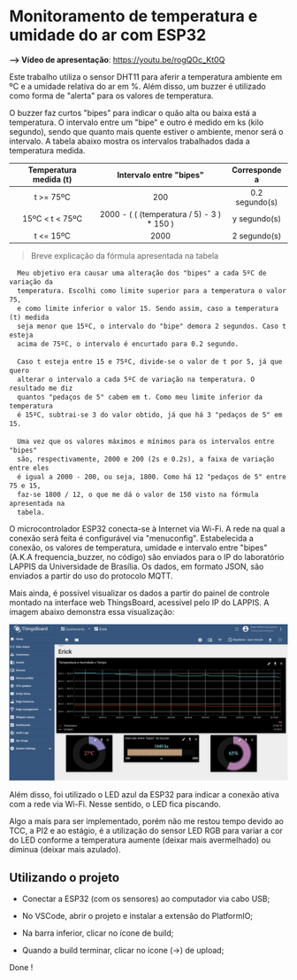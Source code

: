 # Monitoramento de temperatura e umidade do ar com ESP32

**--> Vídeo de apresentação**: https://youtu.be/rogQOc_Kt0Q

Este trabalho utiliza o sensor DHT11 para aferir a temperatura ambiente
em ºC e a umidade relativa do ar em %. Além disso, um buzzer é utilizado
como forma de "alerta" para os valores de temperatura.

O buzzer faz curtos "bipes" para indicar o quão alta ou baixa está a
temperatura. O intervalo entre um "bipe" e outro é medido em ks (kilo
segundo), sendo que quanto mais quente estiver o ambiente, menor será
o intervalo. A tabela abaixo mostra os intervalos trabalhados dada a
temperatura medida.

| Temperatura medida (t) |                                               Intervalo entre "bipes"                                              |  Corresponde a |
|:----------------------:|:------------------------------------------------------------------------------------------------------------------:|:--------------:|
| t >= 75ºC              | 200                                                                                                                | 0.2 segundo(s) |
| 15ºC < t < 75ºC        | 2000 - ( ( (temperatura / 5) - 3 ) * 150 )                                                                         | y segundo(s)   |
| t <= 15ºC              | 2000 | 2 segundo(s)   |


> Breve explicação da fórmula apresentada na tabela

      Meu objetivo era causar uma alteração dos "bipes" a cada 5ºC de variação da
      temperatura. Escolhi como limite superior para a temperatura o valor 75,
      e como limite inferior o valor 15. Sendo assim, caso a temperatura (t) medida
      seja menor que 15ºC, o intervalo do "bipe" demora 2 segundos. Caso t esteja
      acima de 75ºC, o intervalo é encurtado para 0.2 segundo.

      Caso t esteja entre 15 e 75ºC, divide-se o valor de t por 5, já que quero
      alterar o intervalo a cada 5ºC de variação na temperatura. O resultado me diz
      quantos "pedaços de 5" cabem em t. Como meu limite inferior da temperatura
      é 15ºC, subtrai-se 3 do valor obtido, já que há 3 "pedaços de 5" em 15.

      Uma vez que os valores máximos e mínimos para os intervalos entre "bipes"
      são, respectivamente, 2000 e 200 (2s e 0.2s), a faixa de variação entre eles
      é igual a 2000 - 200, ou seja, 1800. Como há 12 "pedaços de 5" entre 75 e 15, 
      faz-se 1800 / 12, o que me dá o valor de 150 visto na fórmula apresentada na
      tabela.

O microcontrolador ESP32 conecta-se à Internet via Wi-Fi. A rede na qual a
conexão será feita é configurável via "menuconfig". Estabelecida a conexão,
os valores de temperatura, umidade e intervalo entre "bipes" (A.K.A
frequencia_buzzer, no código) são enviados para o IP do laboratório LAPPIS
da Universidade de Brasília. Os dados, em formato JSON, são enviados a partir
do uso do protocolo MQTT.

Mais ainda, é possível visualizar os dados a partir do painel de controle
montado na interface web ThingsBoard, acessível pelo IP do LAPPIS. A imagem
abaixo demonstra essa visualização:

![](imgs/dashboard.png)

Além disso, foi utilizado o LED azul da ESP32 para indicar a conexão ativa com
a rede via Wi-Fi. Nesse sentido, o LED fica piscando.

Algo a mais para ser implementado, porém não me restou tempo devido ao TCC, a
PI2 e ao estágio, é a utilização do sensor LED RGB para variar a cor do LED
conforme a temperatura aumente (deixar mais avermelhado) ou diminua
(deixar mais azulado).


## Utilizando o projeto

- Conectar a ESP32 (com os sensores) ao computador via cabo USB;

- No VSCode, abrir o projeto e instalar a extensão do PlatformIO;

- Na barra inferior, clicar no ícone de build;

- Quando a build terminar, clicar no ícone (->) de upload;

Done !